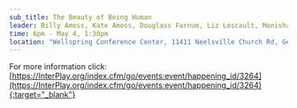 ```yaml
---
sub_title: The Beauty of Being Human
leader: Billy Amoss, Kate Amoss, Douglass Farnum, Liz Lescault, Monisha Mittal
time: 6pm - May 4, 1:30pm
location: "Wellspring Conference Center, 11411 Neelsville Church Rd, Germantown MD 20876"
---
```


For more information click:<br>
[https://InterPlay.org/index.cfm/go/events:event/happening_id/3264](https://InterPlay.org/index.cfm/go/events:event/happening_id/3264){:target="_blank"}